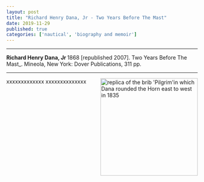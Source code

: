 ```yaml
---
layout: post
title: "Richard Henry Dana, Jr - Two Years Before The Mast"
date: 2019-11-29
published: true
categories: ['nautical', 'biography and memoir']
---
```



***
<b>Richard Henry Dana, Jr </b> 1868 [republished 2007]. Two Years Before The Mast_. Mineola, New York: Dover Publications, 311 pp.

***


<img width="256" align="right" src="https://upload.wikimedia.org/wikipedia/commons/thumb/5/50/Brig_Pilgrim_Dana_Point_Harbor_20081028.jpg/600px-Brig_Pilgrim_Dana_Point_Harbor_20081028.jpg"  alt="replica of the brib 'Pilgrim'in which Dana rounded the Horn east to west in 1835"> 

xxxxxxxxxxxxx xxxxxxxxxxxxxx


